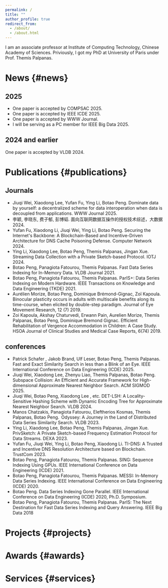 ```yaml
---
permalink: /
title: ""
author_profile: true
redirect_from: 
  - /about/
  - /about.html
---
```

I am an associate professor at Institute of Computing Technology, Chinese Academy of Sciences.
Priviously, I got my PhD at University of Paris under Prof. Themis Palpanas.

# News {#news}

## 2025

- One paper is accepted by COMPSAC 2025.
- One paper is accepted by IEEE ICDE 2025.
- One paper is accepted by WWW Journal.
- I will be serving as a PC member for IEEE Big Data 2025.


## 2024 and earlier

One paper is accepted by VLDB 2024.

# Publications {#publications}

## Journals

- Jiuqi Wei, Xiaodong Lee, Yufan Fu, Ying Li, Botao Peng. Dominate data by yourself: a decentralized scheme for data interoperation when data is decoupled from applications. WWW Journal 2025.
- 李颖, 李晓东, 费子郁, 彭博韬. 面向互联网数据互操作的授权技术综述，大数据 2024.
- Yufan Fu, Xiaodong Li, Jiuqi Wei, Ying Li, Botao Peng. Securing the Internet's Backbone: A Blockchain-Based and Incentive-Driven Architecture for DNS Cache Poisoning Defense. Computer Network 2024.
- Ying Li, Xiaodong Lee, Botao Peng, Themis Palpanas, Jingan Xue. Streaming Data Collection with a Private Sketch-based Protocol. IOTJ 2024.
- Botao Peng, Panagiota Fatourou, Themis Palpanas. Fast Data Series Indexing for In-Memory Data. VLDB Journal 2021.
- Botao Peng, Panagiota Fatourou, Themis Palpanas. ParIS+: Data Series Indexing on Modern Hardware. IEEE Transactions on Knowledge and Data Engineering (TKDE) 2021.
- Aurélien Morize, Botao Peng, Dominique Brémond-Gignac, Zoï Kapoula. Binocular plasticity occurs in adults with multiscale benefits along its time-course, when elicited by double-step paradigm. Journal of Eye Movement Research, 12 (7) 2019.
- Zoi Kapoula, Akshay Chaturvedi, Erwann Pain, Aurelien Morize, Themis Palpanas, Botao Peng, Dominique Bremond Gignac. Efficient Rehabilitation of Vergence Accommodation in Children: A Case Study. HSOA Journal of Clinical Studies and Medical Case Reports, 6(74) 2019.

## conferences

- Patrick Schafer , Jakob Brand, Ulf Leser, Botao Peng, Themis Palpanas. Fast and Exact Similarity Search in less than a Blink of an Eye. IEEE International Conference on Data Engineering (ICDE) 2025.
- Jiuqi Wei, Xiaodong Lee, Zhenyu Liao, Themis Palpanas, Botao Peng. Subspace Collision: An Efficient and Accurate Framework for High-dimensional Approximate Nearest Neighbor Search. ACM SIGMOD 2025.
- Jiuqi Wei, Botao Peng, Xiaodong Lee , etc. DET-LSH: A Locality-Sensitive Hashing Scheme with Dynamic Encoding Tree for Approximate Nearest Neighbor Search. VLDB 2024.
- Manos Chatzakis, Panagiota Fatourou, Eleftherios Kosmas, Themis Palpanas, Botao Peng. Odyssey: A Journey in the Land of Distributed Data Series Similarity Search. VLDB 2023.
- Ying Li, Xiaodong Lee, Botao Peng, Themis Palpanas, Jingan Xue. PrivSketch: A Private Sketch-based Frequency Estimation Protocol for Data Streams. DEXA 2023.
- Yufan Fu, Jiuqi Wei, Ying Li, Botao Peng, Xiaodong Li. TI-DNS: A Trusted and Incentive DNS Resolution Architecture based on Blockchain. TrustCom 2023.
- Botao Peng, Panagiota Fatourou, Themis Palpanas. SING: Sequence Indexing Using GPUs. IEEE International Conference on Data Engineering (ICDE) 2021.
- Botao Peng, Panagiota Fatourou, Themis Palpanas. MESSI: In-Memory Data Series Indexing. IEEE International Conference on Data Engineering (ICDE) 2020.
- Botao Peng. Data Series Indexing Gone Parallel. IEEE International Conference on Data Engineering (ICDE) 2020, Ph.D. Symposium.
- Botao Peng, Panagiota Fatourou, Themis Palpanas. ParIS: The Next Destination for Fast Data Series Indexing and Query Answering. IEEE Big Data 2018

# Projects {#projects}

# Awards {#awards}

# Services {#services}
